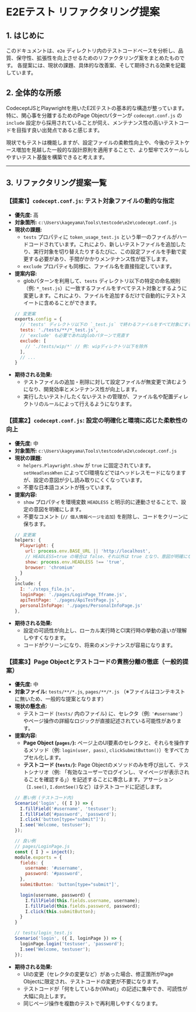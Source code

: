 # E2Eテスト リファクタリング提案

## 1. はじめに

このドキュメントは、`e2e` ディレクトリ内のテストコードベースを分析し、品質、保守性、拡張性を向上させるためのリファクタリング案をまとめたものです。
各提案には、現状の課題、具体的な改善案、そして期待される効果を記載しています。

## 2. 全体的な所感

CodeceptJSとPlaywrightを用いたE2Eテストの基本的な構造が整っています。特に、関心事を分離するためのPage Objectパターンが `codecept.conf.js` の `include` 設定から採用されていることが伺え、メンテナンス性の高いテストコードを目指す良い出発点であると感じます。

現状でもテストは機能しますが、設定ファイルの柔軟性向上や、今後のテストケース増加を見越した一般的な設計原則を適用することで、より堅牢でスケールしやすいテスト基盤を構築できると考えます。

---

## 3. リファクタリング提案一覧

### 【提案1】`codecept.conf.js`: テスト対象ファイルの動的な指定

*   **優先度:** 高
*   **対象箇所:** `c:\Users\kageyama\Tools\testcode\e2e\codecept.conf.js`
*   **現状の課題:**
    *   `tests` プロパティに `token_usage_test.js` という単一のファイルがハードコードされています。これにより、新しいテストファイルを追加したり、実行対象を切り替えたりするたびに、この設定ファイルを手動で変更する必要があり、手間がかかりメンテナンス性が低下します。
    *   `exclude` プロパティも同様に、ファイル名を直接指定しています。
*   **提案内容:**
    *   globパターンを利用して、`tests` ディレクトリ以下の特定の命名規則（例: `*_test.js`）に一致するファイルをすべてテスト対象とするように変更します。これにより、ファイルを追加するだけで自動的にテストスイートに含めることができます。
    ```javascript
    // 変更案
    exports.config = {
      // 'tests' ディレクトリ以下の `_test.js` で終わるファイルをすべて対象にする
      tests: './tests/**/*_test.js',
      // 'exclude' も必要であればglobパターンで見直す
      exclude: [
        // './tests/wip/*' // 例: wipディレクトリ以下を除外
      ],
      // ...
    }
    ```
*   **期待される効果:**
    *   テストファイルの追加・削除に対して設定ファイルが無変更で済むようになり、開発効率とメンテナンス性が向上します。
    *   実行したいテスト/したくないテストの管理が、ファイル名や配置ディレクトリのルールによって行えるようになります。

### 【提案2】`codecept.conf.js`: 設定の明確化と環境に応じた柔軟性の向上

*   **優先度:** 中
*   **対象箇所:** `c:\Users\kageyama\Tools\testcode\e2e\codecept.conf.js`
*   **現状の課題:**
    *   `helpers.Playwright.show` が `true` に固定されています。`setHeadlessWhen` によってCI環境などではヘッドレスモードになりますが、設定の意図が少し読み取りにくくなっています。
    *   不要な日本語コメントが残っています。
*   **提案内容:**
    *   `show` プロパティを環境変数 `HEADLESS` と明示的に連動させることで、設定の意図を明確にします。
    *   不要なコメント (`// 個人情報ページを追加`) を削除し、コードをクリーンに保ちます。
    ```javascript
    // 変更案
    helpers: {
      Playwright: {
        url: process.env.BASE_URL || 'http://localhost',
        // HEADLESS=true の場合は false、それ以外は true となり、意図が明確になる
        show: process.env.HEADLESS !== 'true',
        browser: 'chromium'
      }
    },
    include: {
      I: './steps_file.js',
      loginPage: './pages/LoginPage_Tframe.js',
      apiTestPage: './pages/ApiTestPage.js',
      personalInfoPage: './pages/PersonalInfoPage.js'
    },
    ```
*   **期待される効果:**
    *   設定の可読性が向上し、ローカル実行時とCI実行時の挙動の違いが理解しやすくなります。
    *   コードがクリーンになり、将来のメンテナンスが容易になります。

### 【提案3】Page Objectとテストコードの責務分離の徹底（一般的提案）

*   **優先度:** 中
*   **対象ファイル:** `tests/**/*.js`, `pages/**/*.js` （※ファイルはコンテキストに無いため、一般的な提案となります）
*   **現状の懸念点:**
    *   テストコード (`tests/` 内のファイル) に、セレクタ（例: `'#username'`）やページ操作の詳細なロジックが直接記述されている可能性があります。
*   **提案内容:**
    *   **Page Object (`pages/`):** ページ上のUI要素のセレクタと、それらを操作するメソッド（例: `login(user, pass)`, `clickSubmitButton()`）をすべてカプセル化します。
    *   **テストコード (`tests/`):** Page Objectのメソッドのみを呼び出して、テストシナリオ（例: 「有効なユーザーでログインし、マイページが表示されることを確認する」）を記述することに専念します。アサーション（`I.see()`, `I.dontSee()`など）はテストコードに記述します。
    ```javascript
    // 悪い例 (テストコード内)
    Scenario('login', ({ I }) => {
      I.fillField('#username', 'testuser');
      I.fillField('#password', 'password');
      I.click('button[type="submit"]');
      I.see('Welcome, testuser');
    });

    // 良い例
    // pages/LoginPage.js
    const { I } = inject();
    module.exports = {
      fields: {
        username: '#username',
        password: '#password',
      },
      submitButton: 'button[type="submit"]',

      login(username, password) {
        I.fillField(this.fields.username, username);
        I.fillField(this.fields.password, password);
        I.click(this.submitButton);
      }
    }

    // tests/login_test.js
    Scenario('login', ({ I, loginPage }) => {
      loginPage.login('testuser', 'password');
      I.see('Welcome, testuser');
    });
    ```
*   **期待される効果:**
    *   UIの変更（セレクタの変更など）があった場合、修正箇所がPage Objectに限定され、テストコードの変更が不要になります。
    *   テストコードが「何をしているか(What)」の記述に集中でき、可読性が大幅に向上します。
    *   同じページ操作を複数のテストで再利用しやすくなります。